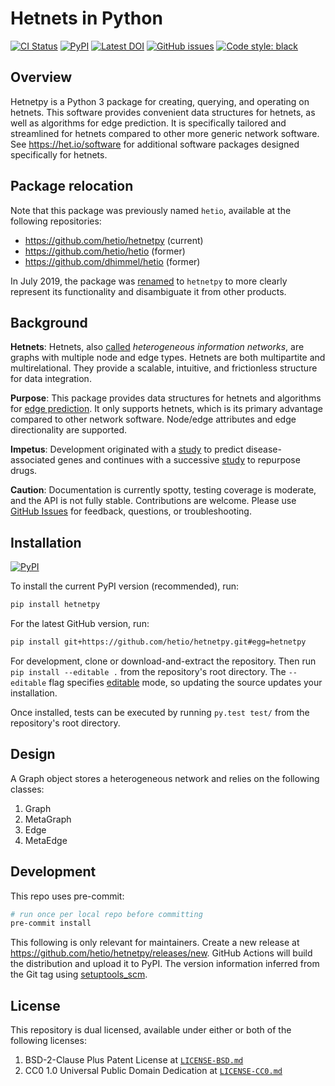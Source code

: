 # Hetnets in Python

[![CI Status](https://img.shields.io/github/actions/workflow/status/hetio/hetnetpy/build.yaml?branch=main&label=actions&logo=github)](https://github.com/hetio/hetnetpy/actions)
[![PyPI](https://img.shields.io/pypi/v/hetnetpy.svg?logo=pypi&logoColor=white)](https://pypi.org/project/hetnetpy/)
[![Latest DOI](https://zenodo.org/badge/14475/dhimmel/hetio.svg)](https://zenodo.org/badge/latestdoi/14475/dhimmel/hetio)
[![GitHub issues](https://img.shields.io/github/issues/hetio/hetnetpy.svg?logo=github)](https://github.com/hetio/hetnetpy/issues)
[![Code style: black](https://img.shields.io/badge/code%20style-black-000000.svg?logo=python)](https://github.com/python/black)

## Overview

Hetnetpy is a Python 3 package for creating, querying, and operating on hetnets.
This software provides convenient data structures for hetnets, as well as algorithms for edge prediction.
It is specifically tailored and streamlined for hetnets compared to other more generic network software.
See https://het.io/software for additional software packages designed specifically for hetnets.

## Package relocation

Note that this package was previously named `hetio`, available at the following repositories:

- <https://github.com/hetio/hetnetpy> (current)
- <https://github.com/hetio/hetio> (former)
- <https://github.com/dhimmel/hetio> (former)

In July 2019, the package was [renamed](https://github.com/hetio/hetnetpy/issues/40) to `hetnetpy` to more clearly represent its functionality and disambiguate it from other products.

## Background

**Hetnets**: Hetnets, also [called](https://doi.org/10.15363/thinklab.d104) *heterogeneous information networks*, are graphs with multiple node and edge types. Hetnets are both multipartite and multirelational. They provide a scalable, intuitive, and frictionless structure for data integration.

**Purpose**: This package provides data structures for hetnets and algorithms for [edge prediction](http://het.io/hnep/). It only supports hetnets, which is its primary advantage compared to other network software. Node/edge attributes and edge directionality are supported.

**Impetus**: Development originated with a [study](https://doi.org/10.1371/journal.pcbi.1004259 "Heterogeneous Network Edge Prediction: A Data Integration Approach to Prioritize Disease-Associated Genes") to predict disease-associated genes and continues with a successive [study](https://doi.org/10.7554/eLife.26726 "Systematic integration of biomedical knowledge prioritizes drugs for repurposing") to repurpose drugs.

**Caution**: Documentation is currently spotty, testing coverage is moderate, and the API is not fully stable. Contributions are welcome. Please use [GitHub Issues](https://github.com/hetio/hetnetpy/issues) for feedback, questions, or troubleshooting.

## Installation

[![PyPI](https://img.shields.io/pypi/v/hetnetpy.svg?logo=pypi&logoColor=white)](https://pypi.org/project/hetnetpy/)

To install the current PyPI version (recommended), run:

```sh
pip install hetnetpy
```

For the latest GitHub version, run:

```sh
pip install git+https://github.com/hetio/hetnetpy.git#egg=hetnetpy
```

For development, clone or download-and-extract the repository. Then run `pip install --editable .` from the repository's root directory. The `--editable` flag specifies [editable](https://pythonhosted.org/setuptools/setuptools.html#development-mode) mode, so updating the source updates your installation.

Once installed, tests can be executed by running `py.test test/` from the repository's root directory. 

## Design

A Graph object stores a heterogeneous network and relies on the following classes:

1. Graph
2. MetaGraph
3. Edge
4. MetaEdge

## Development

This repo uses pre-commit:

```sh
# run once per local repo before committing
pre-commit install
```

This following is only relevant for maintainers.
Create a new release at <https://github.com/hetio/hetnetpy/releases/new>.
GitHub Actions will build the distribution and upload it to PyPI.
The version information inferred from the Git tag using [setuptools_scm](https://github.com/pypa/setuptools_scm/).

## License

This repository is dual licensed, available under either or both of the following licenses:

1. BSD-2-Clause Plus Patent License at [`LICENSE-BSD.md`](LICENSE-BSD.md)
2. CC0 1.0 Universal Public Domain Dedication at [`LICENSE-CC0.md`](LICENSE-CC0.md)
